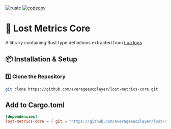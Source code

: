 ![rustc](https://img.shields.io/badge/rustc-1.85.0-blue.svg)
[![codecov](https://codecov.io/gh/averageeucplayer/lost-metrics-core/graph/badge.svg?token=HHRGYYUNM2)](https://codecov.io/gh/averageeucplayer/lost-metrics-core)

# 📜 Lost Metrics Core  

A library containing Rust type definitions extracted from [Loa logs](https://github.com/snoww/loa-logs)

## 📦 Installation & Setup

### 1️⃣ **Clone the Repository**

```sh
git clone https://github.com/averageeucplayer/lost-metrics-core.git
```

## Add to Cargo.toml

```toml
[dependencies]
lost-metrics-core = { git = "https://github.com/averageeucplayer/lost-metrics-core" }
```